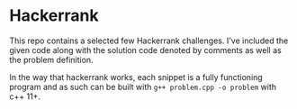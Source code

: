 # Hackerrank
This repo contains a selected few Hackerrank challenges. I've included the given code along with the solution code denoted by comments as well as the problem definition.

In the way that hackerrank works, each snippet is a fully functioning program and as such can be built with `g++ problem.cpp -o problem` with c++ 11+. 
